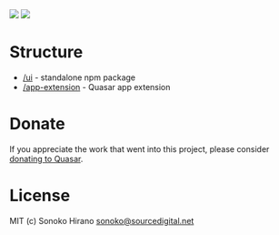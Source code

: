 <img src="https://img.shields.io/npm/v/quasar-ui-todo-list.svg?label=quasar-ui-todo-list">
<img src="https://img.shields.io/npm/v/quasar-app-extension-todo-list.svg?label=quasar-app-extension-todo-list">

# Structure
* [/ui](ui) - standalone npm package
* [/app-extension](app-extension) - Quasar app extension

# Donate
If you appreciate the work that went into this project, please consider [donating to Quasar](https://donate.quasar.dev).

# License
MIT (c) Sonoko Hirano <sonoko@sourcedigital.net>
